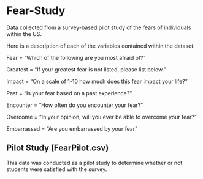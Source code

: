 # Fear-Study
Data collected from a survey-based pilot study of the fears of individuals within the US.

Here is a description of each of the variables contained within the dataset.

Fear = “Which of the following are you most afraid of?”

Greatest = “If your greatest fear is not listed, please list below.”

Impact = “On a scale of 1-10 how much does this fear impact your life?”

Past = “Is your fear based on a past experience?”

Encounter = “How often do you encounter your fear?”

Overcome = “In your opinion, will you ever be able to overcome your fear?”

Embarrassed = “Are you embarrassed by your fear”

## Pilot Study (FearPilot.csv)
This data was conducted as a pilot study to determine whether or not students were satisfied with the survey.
